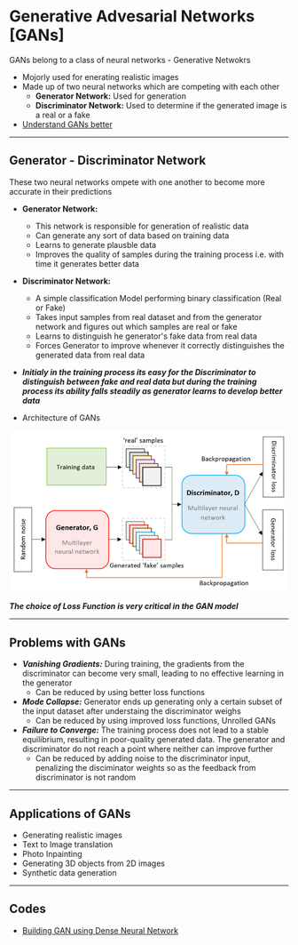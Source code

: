 # Generative Advesarial Networks [GANs]

GANs belong to a class of neural networks - Generative Netwokrs

- Mojorly used for enerating realistic images
- Made up of two neural networks which are competing with each other
    - **Generator Network:** Used for generation
    - **Discriminator Network:** Used to determine if the generated image is a real or a fake
- [ Understand GANs better](https://arxiv.org/pdf/1406.2661)

---

## Generator - Discriminator Network

These two neural networks ompete with one another to become more accurate in their predictions

- **Generator Network:** 
    - This network is responsible for generation of realistic data
    - Can generate any sort of data based on training data
    - Learns to generate plausble data
    - Improves the quality of samples during the training process i.e. with time it generates better data

- **Discriminator Network:**
    - A simple classification Model performing binary classification (Real or Fake)
    - Takes input samples from real dataset and from the generator network and figures out which samples are real or fake
    - Learns to distinguish he generator's fake data from real data
    - Forces Generator to improve whenever it correctly distinguishes the generated data from real data

- ***Initialy in the training process its easy for the Discriminator to distinguish between fake and real data but during the training process its ability falls steadily as generator learns to develop better data***

- Architecture of GANs

![This image shows the architecture of GANs](images/archGAN.png)


***The choice of Loss Function is very critical in the GAN model***

---

## Problems with GANs

- ***Vanishing Gradients:*** During training, the gradients from the discriminator can become very small, leading to no effective learning in the generator
    - Can be reduced by using better loss functions
- ***Mode Collapse:*** Generator ends up generating only a certain subset of the input dataset after understaing the discriminator weighs
    - Can be reduced by using improved loss functions, Unrolled GANs
- ***Failure to Converge:*** The training process does not lead to a stable equilibrium, resulting in poor-quality generated data. The generator and discriminator do not reach a point where neither can improve further
    - Can be reduced by adding noise to the discriminator input, penalizing the disciminator weights so as the feedback from discriminator is not random

---

## Applications of GANs

- Generating realistic images
- Text to Image translation
- Photo Inpainting
- Generating 3D objects from 2D images
- Synthetic data generation

---

## Codes

- [Building GAN using Dense Neural Network](gan_denseNN.ipynb)